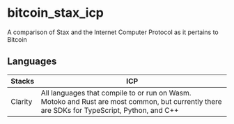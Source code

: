 # bitcoin_stax_icp
A comparison of Stax and the Internet Computer Protocol as it pertains to Bitcoin

## Languages

| Stacks | ICP |
| -- | -- |
| Clarity | All languages that compile to or run on Wasm.<br> Motoko and Rust are most common, but currently there are SDKs for TypeScript, Python, and C++ |

